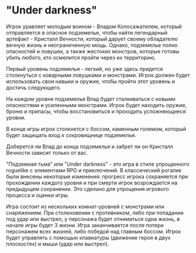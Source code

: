 # "Under darkness"
 
Игрок уравляет молодым воином - Владом Колосажателем, который отправляется в опасное подземелье, чтобы найти легендарный артефакт - Кристалл Вечности, который дарует своему обладателю вечную жизнь и неограниченную мощь. Однако, подземелье полно опасностей и ловушек, а также жестоких монстров, которые готовы убить любого, кто осмелится пройти через их территорию.

Первый уровень подземелья - легкий, но уже здесь придется столкнуться с коварными ловушками и монстрами. Игрок должен будет использовать свои навыки и оружие, чтобы пройти этот уровень и достичь следующего.

На каждом уровне подземелья Влад будет сталкиваться с новыми опасностями и усиленными монстрами. Игрок будет находить оружие, броню и припасы, чтобы восстановиться и проходить усложняющиеся уровни.

В конце игры игрок столкнется с боссом, каменным големом, который будет защищать вход к сокровищнице подземелья.

Доберется ли Влад до конца подземелья и забрет ли он Кристалл Вечности зависит только от вас.

"Подземная тьма" или "Under darkness" - это игра в стиле упрощенного roguelike с элементами RPG и приключений. В классический рогалик были внесены некоторые изменения: прогресс игрока сохраняется при прохождении каждого уровня и при смерти игрок возрождается на предыдущем сохранении. Это сделано для упрощения игрового процесса и оценки игры.

Игра состоит из нескольких комнат-уровней с монстрами или снаряжением. При столкновении с противником, либо при попадании под удар или выстрел, у персонажа будет отниматься одна жизнь, в начале игры будет 3 жизни. Игра заканчивается после потери персонажем всех жизней, либо победой над главным боссом. Игрок будет управлять с помощью клавиатуры (движение героя в двух плоскостях) и мыши (удар или выстрел).
